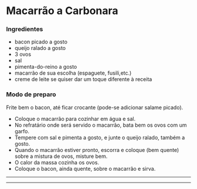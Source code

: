 # Macarrão a Carbonara

### Ingredientes

- bacon picado a gosto
- queijo ralado a gosto
- 3 ovos
- sal
- pimenta-do-reino a gosto
- macarrão de sua escolha (espaguete, fusili,etc.)
- creme de leite se quiser dar um toque diferente à receita

### Modo de preparo

Frite bem o bacon, até ficar crocante (pode-se adicionar salame picado).

- Coloque o macarrão para cozinhar em água e sal.
- No refratário onde será servido o macarrão, bata bem os ovos com um garfo.
- Tempere com sal e pimenta a gosto, e junte o queijo ralado, também a gosto.
- Quando o macarrão estiver pronto, escorra e coloque (bem quente) sobre a mistura de ovos, misture bem.
- O calor da massa cozinha os ovos.
- Coloque o bacon, ainda quente, sobre o macarrão e sirva.

---

---
